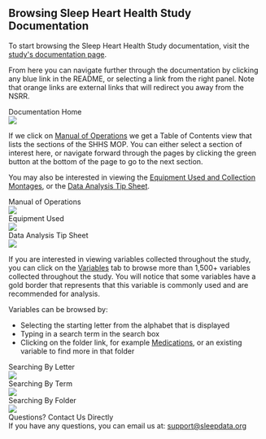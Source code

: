 ## Browsing Sleep Heart Health Study Documentation

To start browsing the Sleep Heart Health Study documentation, visit the [study's documentation page](:pages_path:).

From here you can navigate further through the documentation by clicking any blue link in the README, or selecting a link from the right panel. Note that orange links are external links that will redirect you away from the NSRR.

<div class="row">
  <div class="col-xs-12 col-sm-6 col-sm-offset-3">
    <div class="panel panel-default">
      <div class="panel-heading">
        <span class="panel-title">Documentation Home</span>
      </div>
      <div class="center">
        <a href=":images_path:/tutorials/browsing-docs-01.png?inline=1">
          <img src=":images_path:/tutorials/browsing-docs-01.png">
        </a>
      </div>
    </div>
  </div>
</div>

If we click on [Manual of Operations](:pages_path:/mop) we get a Table of Contents view that lists the sections of the SHHS MOP. You can either select a section of interest here, or navigate forward through the pages by clicking the green button at the bottom of the page to go to the next section.

You may also be interested in viewing the [Equipment Used and Collection Montages](:pages_path:/4-equipment-shhs1.md), or the [Data Analysis Tip Sheet](:pages_path:/3-data-analysis-tip-sheet.md).

<div class="row">
  <div class="col-xs-12 col-sm-4">
    <div class="panel panel-default">
      <div class="panel-heading">
        <span class="panel-title">Manual of Operations</span>
      </div>
      <a href=":images_path:/tutorials/browsing-docs-03.png?inline=1">
        <img src=":images_path:/tutorials/browsing-docs-03.png">
      </a>
    </div>
  </div>
  <div class="col-xs-12 col-sm-4">
    <div class="panel panel-default">
      <div class="panel-heading">
        <span class="panel-title">Equipment Used</span>
      </div>
      <a href=":images_path:/tutorials/browsing-docs-04.png?inline=1">
        <img src=":images_path:/tutorials/browsing-docs-04.png">
      </a>
    </div>
  </div>
  <div class="col-xs-12 col-sm-4">
    <div class="panel panel-default">
      <div class="panel-heading">
        <span class="panel-title">Data Analysis Tip Sheet</span>
      </div>
      <a href=":images_path:/tutorials/browsing-docs-05.png?inline=1">
        <img src=":images_path:/tutorials/browsing-docs-05.png">
      </a>
    </div>
  </div>
</div>

If you are interested in viewing variables collected throughout the study, you can click on the [Variables](/collection?d=shhs) tab to browse more than 1,500+ variables collected throughout the study. You will notice that some variables have a gold border that represents that this variable is commonly used and are recommended for analysis.

Variables can be browsed by:

- Selecting the starting letter from the alphabet that is displayed
- Typing in a search term in the search box
- Clicking on the folder link, for example [Medications](/collection?d=shhs&s=Medications), or an existing variable to find more in that folder

<div class="row">
  <div class="col-xs-12 col-sm-4">
    <div class="panel panel-default">
      <div class="panel-heading">
        <span class="panel-title">Searching By Letter</span>
      </div>
      <a href=":images_path:/tutorials/browsing-docs-06.png?inline=1">
        <img src=":images_path:/tutorials/browsing-docs-06.png">
      </a>
    </div>
  </div>
  <div class="col-xs-12 col-sm-4">
    <div class="panel panel-default">
      <div class="panel-heading">
        <span class="panel-title">Searching By Term</span>
      </div>
      <a href=":images_path:/tutorials/browsing-docs-07.png?inline=1">
        <img src=":images_path:/tutorials/browsing-docs-07.png">
      </a>
    </div>
  </div>
  <div class="col-xs-12 col-sm-4">
    <div class="panel panel-default">
      <div class="panel-heading">
        <span class="panel-title">Searching By Folder</span>
      </div>
      <a href=":images_path:/tutorials/browsing-docs-08.png?inline=1">
        <img src=":images_path:/tutorials/browsing-docs-08.png">
      </a>
    </div>
  </div>
</div>

<div class="panel panel-info">
  <div class="panel-heading">
    <span class="panel-title">Questions? Contact Us Directly</span>
  </div>
  <div class="panel-body">
    If you have any questions, you can email us at: <a href="mailto:support@sleepdata.org" class="btn btn-xs btn-primary">support@sleepdata.org</a>
  </div>
</div>
